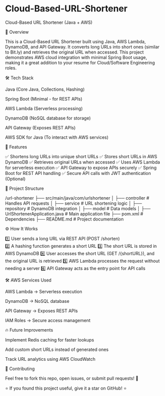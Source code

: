 # Cloud-Based-URL-Shortener
Cloud-Based URL Shortener (Java + AWS)

🚀 Overview

This is a Cloud-Based URL Shortener built using Java, AWS Lambda, DynamoDB, and API Gateway. It converts long URLs into short ones (similar to Bit.ly) and retrieves the original URL when accessed. This project demonstrates AWS cloud integration with minimal Spring Boot usage, making it a great addition to your resume for Cloud/Software Engineering roles.

🛠️ Tech Stack

Java (Core Java, Collections, Hashing)

Spring Boot (Minimal - for REST APIs)

AWS Lambda (Serverless processing)

DynamoDB (NoSQL database for storage)

API Gateway (Exposes REST APIs)

AWS SDK for Java (To interact with AWS services)

🎯 Features

✅ Shortens long URLs into unique short URLs
✅ Stores short URLs in AWS DynamoDB
✅ Retrieves original URLs when accessed
✅ Uses AWS Lambda for serverless execution
✅ API Gateway to expose APIs securely
✅ Spring Boot for REST API handling
✅ Secure API calls with JWT authentication (Optional)

📁 Project Structure

/url-shortener
   ├── src/main/java/com/urlshortener
   │   ├── controller  # Handles API requests
   │   ├── service     # URL shortening logic
   │   ├── repository  # DynamoDB integration
   │   ├── model       # Data models
   │   ├── UrlShortenerApplication.java  # Main application file
   ├── pom.xml  # Dependencies
   ├── README.md  # Project documentation

⚙️ How It Works

1️⃣ User sends a long URL via REST API (POST /shorten)</br>
2️⃣ A hashing function generates a short URL
3️⃣ The short URL is stored in AWS DynamoDB
4️⃣ User accesses the short URL (GET /{shortURL}), and the original URL is retrieved
5️⃣ AWS Lambda processes the request without needing a server
6️⃣ API Gateway acts as the entry point for API calls

🛠️ AWS Services Used

AWS Lambda → Serverless execution

DynamoDB → NoSQL database

API Gateway → Exposes REST APIs

IAM Roles → Secure access management

🔥 Future Improvements

Implement Redis caching for faster lookups

Add custom short URLs instead of generated ones

Track URL analytics using AWS CloudWatch

🎯 Contributing

Feel free to fork this repo, open issues, or submit pull requests! 🚀


⭐ If you found this project useful, give it a star on GitHub! ⭐

